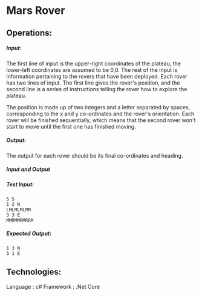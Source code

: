 # Mars Rover

## Operations:

##### Input:
The first line of input is the upper-right coordinates of the plateau, the lower-left coordinates are assumed to be 0,0.
The rest of the input is information pertaining to the rovers that have been deployed. Each rover has two lines of input. The first line gives the rover's position, and the second line is a series of instructions telling the rover how to explore the plateau.

The position is made up of two integers and a letter separated by spaces, corresponding to the x and y co-ordinates and the rover's orientation.
Each rover will be finished sequentially, which means that the second rover won't start to move until the first one has finished moving.

##### Output:

The output for each rover should be its final co-ordinates and heading.

##### Input and Output

##### Test Input:
```
5 5
1 2 N
LMLMLMLMM
3 3 E
MMRMMRMRRM
```
##### Expected Output:
```
1 3 N
5 1 E
```

## Technologies:
Language : c#
Framework : .Net Core

